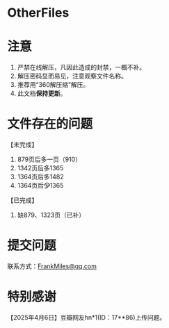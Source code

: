 # OtherFiles

# 注意

1. 严禁在线解压，凡因此造成的封禁，一概不补。
2. 解压密码显而易见，注意观察文件名称。
3. 推荐用“360解压缩”解压。
4. 此文档**保持更新**。

# 文件存在的问题

【未完成】
1. 879页后多一页（910）
2. 1342页后多1365
3. 1364页后多1482
4. 1364页后**少**1365

【已完成】
1. 缺879、1323页（已补）


# 提交问题
联系方式：FrankMiles@qq.com

# 特别感谢
【2025年4月6日】豆瓣网友hn*1(ID：17**86)上传问题。

